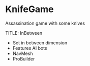 # KnifeGame
Assassination game with some knives

TITLE: InBetween
- Set in between dimension
- Features AI bots
- NavMesh
- ProBuilder
